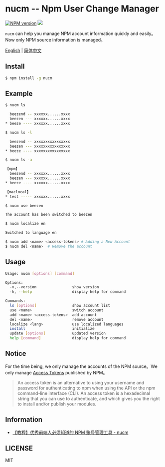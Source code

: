 # nucm -- Npm User Change Manager

[![NPM version][npm-image]][npm-url]
![](https://img.shields.io/badge/build-passing-green)

`nucm` can help you manage NPM account information quickly and easily。Now only NPM source information is managed。

[English](./README.md) | [简体中文](./README_CN.md)

## Install

```bash
$ npm install -g nucm
```

## Example

```bash
$ nucm ls

  beezend -- xxxxxx......xxxx
  beezen --- xxxxxx......xxxx
* beeze ---- xxxxxx......xxxx

$ nucm ls -l

  beezend -- xxxxxxxxxxxxxxxx
  beezen --- xxxxxxxxxxxxxxxx
* beeze ---- xxxxxxxxxxxxxxxx

$ nucm ls -a

【npm】
  beezend -- xxxxxx......xxxx
  beezen --- xxxxxx......xxxx
* beeze ---- xxxxxx......xxxx

【maclocal】
* test ----- xxxxxx......xxxx
```

```bash
$ nucm use beezen

The account has been switched to beezen
```

```bash
$ nucm localize en

Switched to language en
```

```bash
$ nucm add <name> <access-tokens> # Adding a New Account
$ nucm del <name>  # Remove the account
```

## Usage

```bash
Usage: nucm [options] [command]

Options:
  -v,--version                show version
  -h, --help                  display help for command

Commands:
  ls [options]                show account list
  use <name>                  switch account
  add <name> <access-tokens>  add account
  del <name>                  remove account
  localize <lang>             use localized languages
  install                     initialize
  update [options]            updated version
  help [command]              display help for command
```

## Notice

For the time being, we only manage the accounts of the NPM source。We only manage [Access Tokens](https://docs.npmjs.com/about-access-tokens) published by NPM。

> An access token is an alternative to using your username and password for authenticating to npm when using the API or the npm command-line interface (CLI). An access token is a hexadecimal string that you can use to authenticate, and which gives you the right to install and/or publish your modules.

## Information

- [【教程】优秀前端人必须知道的 NPM 账号管理工具 - nucm](https://juejin.cn/post/7059224326674841636)

## LICENSE

MIT

[npm-url]: https://www.npmjs.com/package/nucm
[npm-image]: https://img.shields.io/npm/v/nucm.svg
